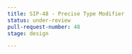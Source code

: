 ```yaml
---
title: SIP-48 - Precise Type Modifier
status: under-review
pull-request-number: 48
stage: design

---
```

